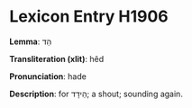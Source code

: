 # Lexicon Entry H1906

**Lemma**: הֵד

**Transliteration (xlit)**: hêd

**Pronunciation**: hade

**Description**:
for הֵידָד; a shout; sounding again.
